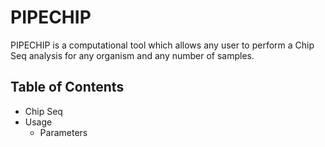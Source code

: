 # PIPECHIP
PIPECHIP is a computational tool which allows any user to perform a Chip Seq analysis for any organism and any number of samples.

## Table of Contents
- Chip Seq
- Usage
  - Parameters

